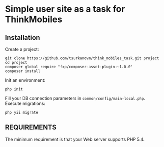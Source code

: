 Simple user site as a task for ThinkMobiles
===============================
Installation
------------

Create a project:

~~~
git clone https://github.com/tsurkanovm/think_mobiles_task.git project
cd project
composer global require "fxp/composer-asset-plugin:~1.0.0"
composer install
~~~

Init an environment:

~~~
php init
~~~

Fill your DB connection parameters in `common/config/main-local.php`.
Execute migrations:

~~~
php yii migrate
~~~

REQUIREMENTS
------------
The minimum requirement is that your Web server supports PHP 5.4.

